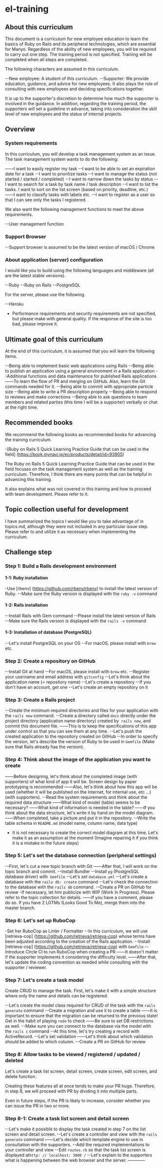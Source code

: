 # el-training

## About this curriculum

This document is a curriculum for new employee education to learn the basics of Ruby on Rails and its peripheral technologies, which are essential for Manyo.
Regardless of the ability of new employees, you will be required to carry out one step.
The training period is not specified.
Training will be completed when all steps are completed.

The following characters are assumed in this curriculum.

--New employee: A student of this curriculum.
--Supporter: We provide education, guidance, and advice for new employees. It also plays the role of consulting with new employees and deciding specifications together.

It is up to the supporter's discretion to determine how much the supporter is involved in the guidance. In addition, regarding the training period, the supporters will set a guideline in advance, taking into consideration the skill level of new employees and the status of internal projects.

## Overview

### System requirements

In this curriculum, you will develop a task management system as an issue.
The task management system wants to do the following:

――I want to easily register my task
--I want to be able to set an expiration date for a task
--I want to prioritize tasks
--I want to manage the status (not started / started / completed)
--I want to narrow down the tasks by status
--I want to search for a task by task name / task description
--I want to list the tasks. I want to sort on the list screen (based on priority, deadline, etc.)
――I want to classify tasks with labels etc.
--I want to register as a user so that I can see only the tasks I registered.

We also want the following management functions to meet the above requirements.

--User management function

### Support Browser

--Support browser is assumed to be the latest version of macOS / Chrome

### About application (server) configuration

I would like you to build using the following languages ​​and middleware (all are the latest stable versions).

--Ruby
--Ruby on Rails
--PostgreSQL

For the server, please use the following.

--Heroku

- Performance requirements and security requirements are not specified, but please make with general quality.
  If the response of the site is too bad, please improve it.

## Ultimate goal of this curriculum

At the end of this curriculum, it is assumed that you will learn the following items.

--Being able to implement basic web applications using Rails
--Being able to publish an application using a general environment in a Rails application
--Additional functions and data maintenance for published Rails applications
――To learn the flow of PR and merging on GitHub. Also, learn the Git commands needed for it.
--Being able to commit with appropriate particle size
--Being able to write a PR description properly
--Being able to respond to reviews and make corrections
--Being able to ask questions to team members and related parties (this time I will be a supporter) verbally or chat at the right time.

## Recommended books

We recommend the following books as recommended books for advancing the training curriculum.

-[Ruby on Rails 5 Quick Learning Practice Guide that can be used in the field] (https://book.mynavi.jp/ec/products/detail/id=93905)

The Ruby on Rails 5 Quick Learning Practice Guide that can be used in the field focuses on the task management system as well as the training curriculum.
Therefore, I think there are many points that can be helpful in advancing this training.

It also explains what was not covered in this training and how to proceed with team development. Please refer to it.

## Topic collection useful for development

I have summarized the topics I would like you to take advantage of in topics.md, although they were not included in any particular issue step. Please refer to and utilize it as necessary when implementing the curriculum.

## Challenge step

### Step 1: Build a Rails development environment

#### 1-1: Ruby installation

-Use [rbenv] (https://github.com/rbenv/rbenv) to install the latest version of Ruby.
--Make sure the Ruby version is displayed with the `ruby -v` command

#### 1-2: Rails installation

--Install Rails with Gem command
--Please install the latest version of Rails
--Make sure the Rails version is displayed with the `rails -v` command

#### 1-3: Installation of database (PostgreSQL)

--Let's install PostgreSQL on your OS
--For macOS, please install with `brew` etc.

### Step 2: Create a repository on GitHub

--Install Git at hand
--For macOS, please install with `brew` etc.
--Register your username and email address with `gitconfig`
--Let's think about the application name (= repository name)
--Let's create a repository
--If you don't have an account, get one
--Let's create an empty repository on it

### Step 3: Create a Rails project

--Create the minimum required directories and files for your application with the `rails new` command.
--Create a directory called `docs` directly under the project directory (application name directory) created by` rails new`, and commit this document file.
――This is to keep the specifications of this app under control so that you can see them at any time.
--Let's push the created application to the repository created on GitHub
--In order to specify the version, let's describe the version of Ruby to be used in `Gemfile` (Make sure that Rails already has the version).

### Step 4: Think about the image of the application you want to create

――Before designing, let's think about the completed image (with supporters) of what kind of app it will be. Screen design by paper prototyping is recommended
――Also, let's think about how this app will be used (whether it will be published on the Internet, for internal use, etc ...) (with supporters).
--Read the system requirements and think about the required data structure
――What kind of model (table) seems to be necessary?
――What kind of information is needed in the table?
――If you think about the data structure, let's write it by hand on the model diagram.
――When completed, take a picture and put it in the repository.
--Write the table schema in `README.md` (model name, column name, data type)

- It is not necessary to create the correct model diagram at this time. Let's make it as an assumption at the moment (Imagine repairing it if you think it is a mistake in the future steps)

### Step 5: Let's set the database connection (peripheral settings)

--First, let's cut a new topic branch with Git
――After that, I will work on the topic branch and commit.
--Install Bundler
--Install `pg` (PostgreSQL database driver) with` Gemfile`
--Let's set `database.yml`
--Let's create a database with the `rails db: create` command
--Let's check the connection to the database with the `rails db` command.
--Create a PR on GitHub for review
-If necessary, let him publicize with WIP (Work In Progress). Please refer to the topic collection for details.
――If you have a comment, please do so. If you have 2 LGTMs (Looks Good To Me), merge them into the master branch.

### Step 6: Let's set up RuboCop

-Set her RuboCop as Linter / Formatter
--In this curriculum, we will use [retrieva-cop] (https://github.com/retrieva/retrieva-cop) whose terms have been adjusted according to the creation of the Rails application.
--Install [retrieva-cop] (https://github.com/retrieva/retrieva-cop) with `Gemfile`
--Introduce Circle CI to run RuboCop when creating a PR
――It doesn't matter if the supporter implements it considering the difficulty level.
――After that, let's update the coding convention as needed while consulting with the supporter / reviewer.

### Step 7: Let's create a task model

Create CRUD to manage the task.
First, let's make it with a simple structure where only the name and details can be registered.

--Let's create the model class required for CRUD of the task with the `rails generate` command
--Create a migration and use it to create a table
――It is important to ensure that the migration can be returned to the previous state! Get in the habit of playing `redo` to check
――Be sure to set DB restrictions as well.
--Make sure you can connect to the database via the model with the `rails c` command
--At this time, let's try creating a record with ActiveRecord.
--Let's set validation
――Let's think about which validation should be added to which column.
--Create a PR on GitHub for review

### Step 8: Allow tasks to be viewed / registered / updated / deleted

Let's create a task list screen, detail screen, create screen, edit screen, and delete function.

Creating these features all at once tends to make your PR huge.
Therefore, in step 8, we will proceed with PR by dividing it into multiple parts.

Even in future steps, if the PR is likely to increase, consider whether you can issue the PR in two or more.

### Step 8-1: Create a task list screen and detail screen

--Let's make it possible to display the task created in step 7 on the list screen and detail screen.
--Let's create a controller and view with the `rails generate` command
――Let's decide which template engine to use in consultation with the supporters.
--Add the required implementations to your controller and view
--Edit `routes.rb` so that the task list screen is displayed at`http: // localhost: 3000 /`
--Let's explain to the supporters what is happening between the web browser and the server.
――――
